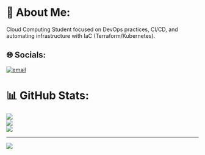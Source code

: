 # 💫 About Me:
Cloud Computing Student focused on DevOps practices, CI/CD, and automating infrastructure with IaC ($\text{Terraform/Kubernetes}$). 


## 🌐 Socials:
[![email](https://img.shields.io/badge/Email-D14836?logo=gmail&logoColor=white)](mailto:adarshshivan30@gmail.com) 


# 📊 GitHub Stats:
![](https://github-readme-stats.vercel.app/api?username=adarshshivan&theme=dark&hide_border=false&include_all_commits=false&count_private=false)<br/>
![](https://nirzak-streak-stats.vercel.app/?user=adarshshivan&theme=dark&hide_border=false)<br/>
![](https://github-readme-stats.vercel.app/api/top-langs/?username=adarshshivan&theme=dark&hide_border=false&include_all_commits=false&count_private=false&layout=compact)


---
[![](https://visitcount.itsvg.in/api?id=adarshshivan&icon=10&color=0)](https://visitcount.itsvg.in)

<!-- Proudly created with GPRM ( https://gprm.itsvg.in ) -->
